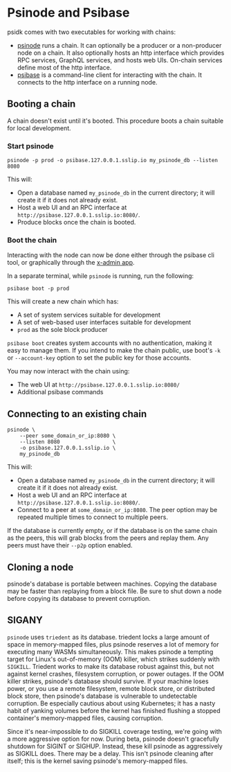 # Psinode and Psibase

psidk comes with two executables for working with chains:

- [psinode](psinode.md) runs a chain. It can optionally be a producer or a non-producer node on a chain. It also optionally hosts an http interface which provides RPC services, GraphQL services, and hosts web UIs. On-chain services define most of the http interface.
- [psibase](psibase.md) is a command-line client for interacting with the chain. It connects to the http interface on a running node.

## Booting a chain

A chain doesn't exist until it's booted. This procedure boots a chain suitable for local development.

### Start psinode

```
psinode -p prod -o psibase.127.0.0.1.sslip.io my_psinode_db --listen 8080
```

This will:

- Open a database named `my_psinode_db` in the current directory; it will create it if it does not already exist.
- Host a web UI and an RPC interface at `http://psibase.127.0.0.1.sslip.io:8080/`.
- Produce blocks once the chain is booted.

### Boot the chain

Interacting with the node can now be done either through the psibase cli tool, or graphically through the [x-admin app](../../default-apps/x-admin.md).

In a separate terminal, while `psinode` is running, run the following:

```
psibase boot -p prod
```

This will create a new chain which has:

- A set of system services suitable for development
- A set of web-based user interfaces suitable for development
- `prod` as the sole block producer

`psibase boot` creates system accounts with no authentication, making it easy to manage them. If you intend to make the chain public, use boot's `-k` or `--account-key` option to set the public key for those accounts.

You may now interact with the chain using:

- The web UI at `http://psibase.127.0.0.1.sslip.io:8080/`
- Additional psibase commands

## Connecting to an existing chain

```
psinode \
    --peer some_domain_or_ip:8080 \
    --listen 8080                 \
    -o psibase.127.0.0.1.sslip.io \
    my_psinode_db
```

This will:

- Open a database named `my_psinode_db` in the current directory; it will create it if it does not already exist.
- Host a web UI and an RPC interface at `http://psibase.127.0.0.1.sslip.io:8080/`.
- Connect to a peer at `some_domain_or_ip:8080`. The peer option may be repeated multiple times to connect to multiple peers.

If the database is currently empty, or if the database is on the same chain as the peers, this will grab blocks from the peers and replay them. Any peers must have their `--p2p` option enabled.

## Cloning a node

psinode's database is portable between machines. Copying the database may be faster than replaying from a block file. Be sure to shut down a node before copying its database to prevent corruption.

## SIGANY

`psinode` uses `triedent` as its database. triedent locks a large amount of space in memory-mapped files, plus psinode reserves a lot of memory for executing many WASMs simultaneously. This makes psinode a tempting target for Linux's out-of-memory (OOM) killer, which strikes suddenly with `SIGKILL`. Triedent works to make its database robust against this, but not against kernel crashes, filesystem corruption, or power outages. If the OOM killer strikes, psinode's database should survive. If your machine loses power, or you use a remote filesystem, remote block store, or distributed block store, then psinode's database is vulnerable to undetectable corruption. Be especially cautious about using Kubernetes; it has a nasty habit of yanking volumes before the kernel has finished flushing a stopped container's memory-mapped files, causing corruption.

Since it's near-impossible to do SIGKILL coverage testing, we're going with a more aggressive option for now. During beta, psinode doesn't gracefully shutdown for SIGINT or SIGHUP. Instead, these kill psinode as aggressively as SIGKILL does. There may be a delay. This isn't psinode cleaning after itself; this is the kernel saving psinode's memory-mapped files.
